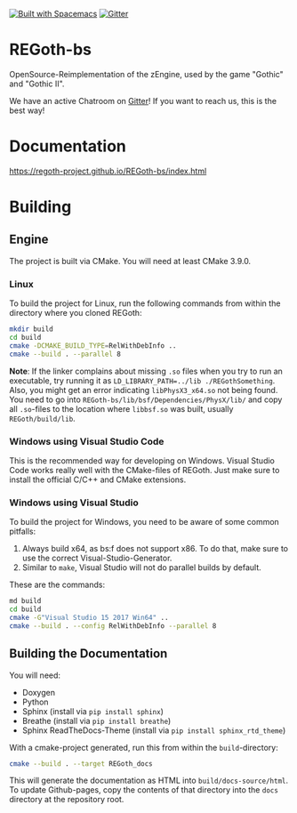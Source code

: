[![Built with Spacemacs](https://cdn.rawgit.com/syl20bnr/spacemacs/442d025779da2f62fc86c2082703697714db6514/assets/spacemacs-badge.svg)](http://spacemacs.org)
[![Gitter](https://badges.gitter.im/Join%20Chat.svg)](https://gitter.im/REGoth/Lobby)

# REGoth-bs 

OpenSource-Reimplementation of the zEngine, used by the game "Gothic" and "Gothic II".

We have an active Chatroom on [Gitter](https://gitter.im/REGoth/Lobby)! If you want to reach us, this is the best way!

# Documentation

https://regoth-project.github.io/REGoth-bs/index.html

# Building

## Engine

The project is built via CMake. You will need at least CMake 3.9.0.

### Linux

To build the project for Linux, 
run the following commands from within the directory where you cloned REGoth:

```sh
mkdir build
cd build
cmake -DCMAKE_BUILD_TYPE=RelWithDebInfo ..
cmake --build . --parallel 8
```

**Note**: If the linker complains about missing `.so` files when you try to run an executable,
try running it as `LD_LIBRARY_PATH=../lib ./REGothSomething`. Also, you might get an error indicating `libPhysX3_x64.so` not being found. You need to go into `REGoth-bs/lib/bsf/Dependencies/PhysX/lib/` and copy all `.so`-files to the location where `libbsf.so` was built, usually `REGoth/build/lib`.

### Windows using Visual Studio Code

This is the recommended way for developing on Windows. Visual Studio Code works
really well with the CMake-files of REGoth. Just make sure to install the
official C/C++ and CMake extensions.

### Windows using Visual Studio

To build the project for Windows, you need to be aware of some common pitfalls:

 1. Always build x64, as bs:f does not support x86. To do that, make sure to use
    the correct Visual-Studio-Generator.
 2. Similar to `make`, Visual Studio will not do parallel builds by default.

These are the commands:

```sh
md build
cd build
cmake -G"Visual Studio 15 2017 Win64" ..
cmake --build . --config RelWithDebInfo --parallel 8
```

## Building the Documentation

You will need:

 * Doxygen
 * Python
  * Sphinx (install via `pip install sphinx`)
  * Breathe (install via `pip install breathe`)
  * Sphinx ReadTheDocs-Theme (install via `pip install sphinx_rtd_theme`)

With a cmake-project generated, run this from within the `build`-directory:

```sh
cmake --build . --target REGoth_docs
```

This will generate the documentation as HTML into `build/docs-source/html`. 
To update Github-pages, copy the contents of that directory into the `docs` directory at the repository root.
